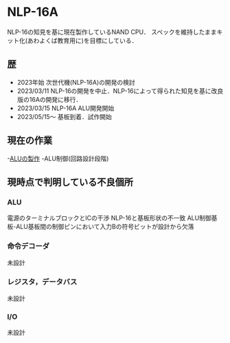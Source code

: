 # NLP-16A
NLP-16の知見を基に現在製作しているNAND CPU．
スペックを維持したままキット化(あわよくば教育用に)を目標にしている．
## 歴
- 2023年始 次世代機(NLP-16A)の開発の検討
- 2023/03/11 NLP-16の開発を中止．NLP-16によって得られた知見を基に改良版の16Aの開発に移行．
- 2023/03/15 NLP-16A ALU開発開始
- 2023/05/15～ 基板到着．試作開始

## 現在の作業
-[ALUの製作](nlp-16a/Hardware/alu_c)
-ALU制御(回路設計段階)

## 現時点で判明している不良個所
### ALU
電源のターミナルブロックとICの干渉
NLP-16と基板形状の不一致
ALU制御基板-ALU基板間の制御ピンにおいて入力Bの符号ビットが設計から欠落
### 命令デコーダ
未設計
### レジスタ，データバス
未設計
### I/O
未設計